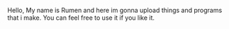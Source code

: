 Hello,
My name is Rumen and here im gonna upload things and programs that i make.
You can feel free to use it if you like it.
